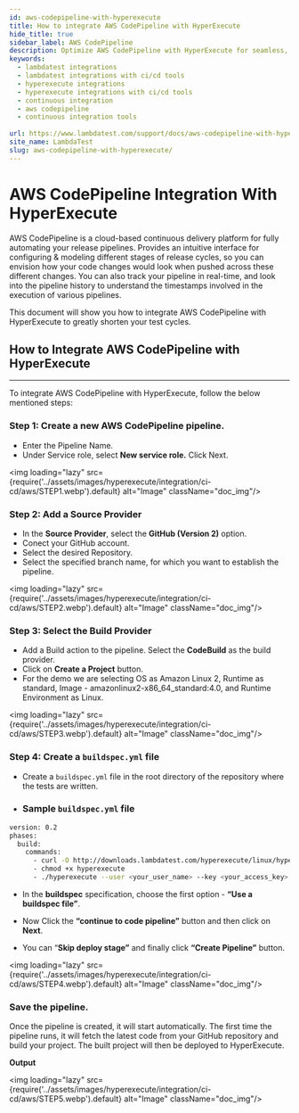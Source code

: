 ```yaml
---
id: aws-codepipeline-with-hyperexecute
title: How to integrate AWS CodePipeline with HyperExecute
hide_title: true
sidebar_label: AWS CodePipeline
description: Optimize AWS CodePipeline with HyperExecute for seamless, efficient testing. Streamline your CI/CD workflow with LambdaTest's comprehensive guide.
keywords:
  - lambdatest integrations
  - lambdatest integrations with ci/cd tools
  - hyperexecute integrations
  - hyperexecute integrations with ci/cd tools
  - continuous integration
  - aws codepipeline
  - continuous integration tools
  
url: https://www.lambdatest.com/support/docs/aws-codepipeline-with-hyperexecute/
site_name: LambdaTest
slug: aws-codepipeline-with-hyperexecute/
---
```

<script type="application/ld+json"
      dangerouslySetInnerHTML={{ __html: JSON.stringify({
       "@context": "https://schema.org",
        "@type": "BreadcrumbList",
        "itemListElement": [{
          "@type": "ListItem",
          "position": 1,
          "name": "LambdaTest",
          "item": "https://www.lambdatest.com/"
        },{
          "@type": "ListItem",
          "position": 2,
          "name": "Support",
          "item": "https://www.lambdatest.com/support/"
        },{
          "@type": "ListItem",
          "position": 4,
          "name": "AWS CodePipeline Integration with HyperExecute",
          "item": "https://www.lambdatest.com/support/docs/aws-codepipeline-with-hyperexecute/"
        }]
      })
    }}
></script>

# AWS CodePipeline Integration With HyperExecute

AWS CodePipeline is a cloud-based continuous delivery platform for fully automating your release pipelines. Provides an intuitive interface for configuring & modeling different stages of release cycles, so you can envision how your code changes would look when pushed across these different changes. You can also track your pipeline in real-time, and look into the pipeline history to understand the timestamps involved in the execution of various pipelines.

This document will show you how to integrate AWS CodePipeline with HyperExecute to greatly shorten your test cycles.

## How to Integrate AWS CodePipeline with HyperExecute

***

To integrate AWS CodePipeline with HyperExecute, follow the below mentioned steps:

### Step 1: Create a new AWS CodePipeline pipeline.

- Enter the Pipeline Name.
- Under Service role, select **New service role.** Click Next.

<img loading="lazy" src={require('../assets/images/hyperexecute/integration/ci-cd/aws/STEP1.webp').default} alt="Image"  className="doc_img"/>

### Step 2: Add a Source Provider

- In the **Source Provider**, select the **GitHub (Version 2)** option.
- Conect your GitHub account.
- Select the desired Repository.
- Select the specified branch name, for which you want to establish the pipeline.

<img loading="lazy" src={require('../assets/images/hyperexecute/integration/ci-cd/aws/STEP2.webp').default} alt="Image"  className="doc_img"/>

### Step 3: Select the Build Provider

- Add a Build action to the pipeline. Select the **CodeBuild** as the build provider.
- Click on **Create a Project** button.
- For the demo we are selecting OS as Amazon Linux 2, Runtime as standard, Image - amazonlinux2-x86_64_standard:4.0, and Runtime Environment as Linux.

<img loading="lazy" src={require('../assets/images/hyperexecute/integration/ci-cd/aws/STEP3.webp').default} alt="Image"  className="doc_img"/>

### Step 4: Create a `buildspec.yml` file

- Create a `buildspec.yml` file in the root directory of the repository where the tests are written.

- ### Sample `buildspec.yml` file

```bash
version: 0.2
phases:
  build:
    commands:
      - curl -O http://downloads.lambdatest.com/hyperexecute/linux/hyperexecute
      - chmod +x hyperexecute
      - ./hyperexecute --user <your_user_name> --key <your_access_key> --config <your_yaml_file>
```

- In the **buildspec** specification, choose the first option - **“Use a buildspec file”**.

- Now Click the **“continue to code pipeline”** button and then click on **Next**.

- You can “**Skip deploy stage”** and finally click **“Create Pipeline”** button.

<img loading="lazy" src={require('../assets/images/hyperexecute/integration/ci-cd/aws/STEP4.webp').default} alt="Image"  className="doc_img"/>

### Save the pipeline.

Once the pipeline is created, it will start automatically. The first time the pipeline runs, it will fetch the latest code from your GitHub repository and build your project. The built project will then be deployed to HyperExecute.

**Output**

<img loading="lazy" src={require('../assets/images/hyperexecute/integration/ci-cd/aws/STEP5.webp').default} alt="Image"  className="doc_img"/>
